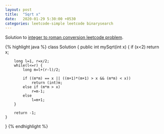 ```yaml
---
layout: post
title:  "Sqrt x"
date:   2020-01-29 5:30:00 +0530
categories: leetcode-simple leetcode binarysearch
---
```


Solution to [integer to roman conversion leetcode problem][leetcode-sqrt].

{% highlight java %}
class Solution {
    public int mySqrt(int x) {
        if (x<2)
            return x;
        
        long l=1, r=x/2;
        while(l<=r) {
            long m=l+(r-l)/2;
            
            if ((m*m) == x || ((m+1)*(m+1) > x && (m*m) < x))
                return (int)m;
            else if (m*m > x) 
                r=m-1;
            else
                l=m+1;
        }
        
        return -1;
    }

}
{% endhighlight %}

[leetcode-sqrt]: https://leetcode.com/problems/sqrtx/
